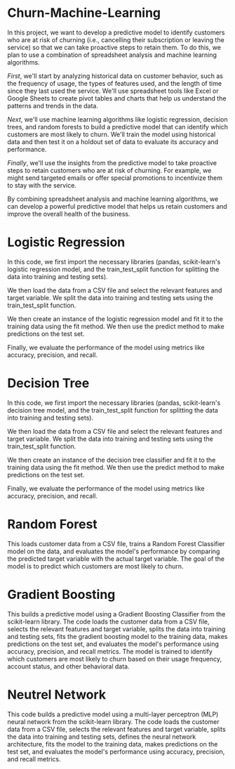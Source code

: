 # Churn-Machine-Learning

In this project, we want to develop a predictive model to identify customers who are at risk of churning (i.e., cancelling their subscription or leaving the service) so that we can take proactive steps to retain them. To do this, we plan to use a combination of spreadsheet analysis and machine learning algorithms.

*First*, we'll start by analyzing historical data on customer behavior, such as the frequency of usage, the types of features used, and the length of time since they last used the service. We'll use spreadsheet tools like Excel or Google Sheets to create pivot tables and charts that help us understand the patterns and trends in the data.

*Next*, we'll use machine learning algorithms like logistic regression, decision trees, and random forests to build a predictive model that can identify which customers are most likely to churn. We'll train the model using historical data and then test it on a holdout set of data to evaluate its accuracy and performance.

*Finally*, we'll use the insights from the predictive model to take proactive steps to retain customers who are at risk of churning. For example, we might send targeted emails or offer special promotions to incentivize them to stay with the service.

By combining spreadsheet analysis and machine learning algorithms, we can develop a powerful predictive model that helps us retain customers and improve the overall health of the business.

# Logistic Regression

In this code, we first import the necessary libraries (pandas, scikit-learn's logistic regression model, and the train_test_split function for splitting the data into training and testing sets).

We then load the data from a CSV file and select the relevant features and target variable. We split the data into training and testing sets using the train_test_split function.

We then create an instance of the logistic regression model and fit it to the training data using the fit method. We then use the predict method to make predictions on the test set.

Finally, we evaluate the performance of the model using metrics like accuracy, precision, and recall.

# Decision Tree

In this code, we first import the necessary libraries (pandas, scikit-learn's decision tree model, and the train_test_split function for splitting the data into training and testing sets).

We then load the data from a CSV file and select the relevant features and target variable. We split the data into training and testing sets using the train_test_split function.

We then create an instance of the decision tree classifier and fit it to the training data using the fit method. We then use the predict method to make predictions on the test set.

Finally, we evaluate the performance of the model using metrics like accuracy, precision, and recall.

# Random Forest

This loads customer data from a CSV file, trains a Random Forest Classifier model on the data, and evaluates the model's performance by comparing the predicted target variable with the actual target variable. The goal of the model is to predict which customers are most likely to churn.

# Gradient Boosting
This builds a predictive model using a Gradient Boosting Classifier from the scikit-learn library. The code loads the customer data from a CSV file, selects the relevant features and target variable, splits the data into training and testing sets, fits the gradient boosting model to the training data, makes predictions on the test set, and evaluates the model's performance using accuracy, precision, and recall metrics. The model is trained to identify which customers are most likely to churn based on their usage frequency, account status, and other behavioral data.

# Neutrel Network

This code builds a predictive model using a multi-layer perceptron (MLP) neural network from the scikit-learn library. The code loads the customer data from a CSV file, selects the relevant features and target variable, splits the data into training and testing sets, defines the neural network architecture, fits the model to the training data, makes predictions on the test set, and evaluates the model's performance using accuracy, precision, and recall metrics.
